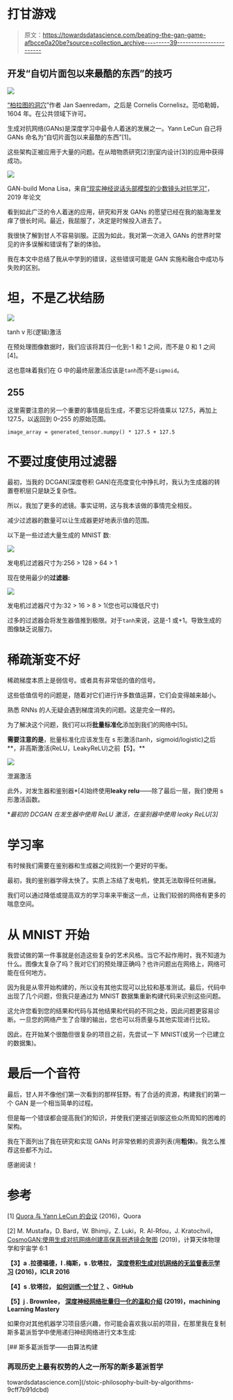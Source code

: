 # 打甘游戏

> 原文：<https://towardsdatascience.com/beating-the-gan-game-afbcce0a20be?source=collection_archive---------39----------------------->

## 开发“自切片面包以来最酷的东西”的技巧

![](img/3fc820646bec8562ddfdc6cd54194cfe.png)

[“柏拉图的洞穴](https://en.wikipedia.org/wiki/File:Platon_Cave_Sanraedam_1604.jpg)”作者 Jan Saenredam，之后是 Cornelis Cornelisz。范哈勒姆，1604 年。在公共领域下许可。

生成对抗网络(GANs)是深度学习中最令人着迷的发展之一。Yann LeCun 自己将 GANs 命名为“自切片面包以来最酷的东西”[1]。

这些架构正被应用于大量的问题。在从暗物质研究[2]到室内设计[3]的应用中获得成功。

![](img/c05e01baebd5d0c88ec53b97ddab7a2d.png)

GAN-build Mona Lisa，来自[“现实神经说话头部模型的少数镜头对抗学习”](https://arxiv.org/pdf/1905.08233.pdf)，2019 年论文

看到如此广泛的令人着迷的应用，研究和开发 GANs 的愿望已经在我的脑海里发痒了很长时间。最近，我屈服了，决定是时候投入进去了。

我很快了解到甘人不容易驯服。正因为如此，我对第一次进入 GANs 的世界时常见的许多误解和错误有了新的体验。

我在本文中总结了我从中学到的错误，这些错误可能是 GAN 实施和融合中成功与失败的区别。

# 坦，不是乙状结肠

![](img/7bbc3f76463e4ff5131f676af5a6622c.png)

tanh v 形(逻辑)激活

在预处理图像数据时，我们应该将其归一化到-1 和 1 之间，而不是 0 和 1 之间[4]。

这也意味着我们在 G 中的最终层激活应该是`tanh`而不是`sigmoid`。

## 255

这里需要注意的另一个重要的事情是后生成，不要忘记将值乘以 127.5，再加上 127.5，以返回到 0–255 的原始范围。

```
image_array = generated_tensor.numpy() * 127.5 + 127.5
```

# 不要过度使用过滤器

最初，当我的 DCGAN(深度卷积 GAN)在亮度变化中挣扎时，我认为生成器的转置卷积层只是缺乏复杂性。

所以，我加了更多的滤镜。事实证明，这与我本该做的事情完全相反。

减少过滤器的数量可以让生成器更好地表示值的范围。

以下是一些过滤大量生成的 MNIST 数:

![](img/e4b1ae93c96a8c58b5f58ef59f7ad7f1.png)

发电机过滤器尺寸为:256 > 128 > 64 > 1

现在使用最少的**过滤器:**

![](img/8f6184983c6a66d6b4bbdfa7c0065abb.png)

发电机过滤器尺寸为:32 > 16 > 8 > 1(您也可以降低尺寸)

过多的过滤器会将发生器值推到极限。对于`tanh`来说，这是-1 或+1。导致生成的图像缺乏说服力。

# 稀疏渐变不好

稀疏梯度本质上是弱信号。或者具有非常低的值的信号。

这些低值信号的问题是，随着对它们进行许多数值运算，它们会变得越来越小。

熟悉 RNNs 的人无疑会遇到梯度消失的问题。这是完全一样的。

为了解决这个问题，我们可以将**批量标准化**添加到我们的网络中[5]。

**需要注意的是**，批量标准化应该发生在 s 形激活(tanh，sigmoid/logistic)之后**，非高斯激活(ReLU，LeakyReLU)之前【5】。**

![](img/f73d8b46463481e4d69ecc1957e9d422.png)

泄漏激活

此外，对发生器和鉴别器*[4]始终使用**leaky relu**——除了最后一层，我们使用 s 形激活函数。

**最初的 DCGAN 在发生器中使用 ReLU 激活，在鉴别器中使用 leaky ReLU[3]*

# 学习率

有时候我们需要在鉴别器和生成器之间找到一个更好的平衡。

最初，我的鉴别器学得太快了。实质上冻结了发电机，使其无法取得任何进展。

我们可以通过降低或提高双方的学习率来平衡这一点，让我们较弱的网络有更多的喘息空间。

# 从 MNIST 开始

我尝试做的第一件事就是创造这些复杂的艺术风格。当它不起作用时，我不知道为什么。图像太复杂了吗？我对它们的预处理正确吗？也许问题出在网络上，网络可能在任何地方。

因为我是从零开始构建的，所以没有其他实现可以比较和基准测试。最后，代码中出现了几个问题，但我只是通过为 MNIST 数据集重新构建代码来识别这些问题。

这允许您看到您的结果和代码与其他结果和代码的不同之处，因此问题更容易诊断。一旦您的网络产生了合理的输出，您也可以将质量与其他实现进行比较。

因此，在开始某个很酷但很复杂的项目之前，先尝试一下 MNIST(或另一个已建立的数据集)。

# 最后一个音符

最后，甘人并不像他们第一次看到的那样狂野。有了合适的资源，构建我们的第一个 GAN 是一个相当简单的过程。

但是每一个错误都会提高我们的知识，并使我们更接近驯服这些众所周知的困难的架构。

我在下面列出了我在研究和实现 GANs 时非常依赖的资源列表(用**粗体**)。我怎么推荐这些都不为过。

感谢阅读！

# 参考

[1] [Quora 与 Yann LeCun 的会议](https://www.quora.com/session/Yann-LeCun/1) (2016)，Quora

[2] M. Mustafa，D. Bard，W. Bhimji，Z. Luki，R. Al-Rfou，J. Kratochvil， [CosmoGAN:使用生成对抗网络创建高保真弱透镜会聚图](https://arxiv.org/pdf/1706.02390.pdf) (2019)，计算天体物理学和宇宙学 6:1

**【3】a .拉德福德，l .梅斯，s .钦塔拉，** [**深度卷积生成对抗网络的无监督表示学习**](https://arxiv.org/pdf/1511.06434.pdf) **(2016)，ICLR 2016**

**【4】s .钦塔拉，** [**如何训练一个甘？**](https://github.com/soumith/ganhacks) **、GitHub**

**【5】j . Brownlee，** [**深度神经网络批量归一化的温和介绍**](https://machinelearningmastery.com/batch-normalization-for-training-of-deep-neural-networks/) **(2019)，machining Learning Mastery**

如果你对其他机器学习项目感兴趣，你可能会喜欢我以前的项目，在那里我在复制斯多葛派哲学中使用递归神经网络进行文本生成:

[](/stoic-philosophy-built-by-algorithms-9cff7b91dcbd) [## 斯多葛派哲学——由算法构建

### 再现历史上最有权势的人之一所写的斯多葛派哲学

towardsdatascience.com](/stoic-philosophy-built-by-algorithms-9cff7b91dcbd)
